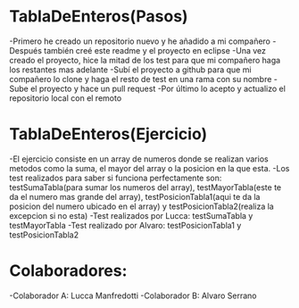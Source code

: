 # TablaDeEnteros(Pasos)
-Primero he creado un repositorio nuevo y he añadido a mi compañero
-Después también creé este readme y el proyecto en eclipse
-Una vez creado el proyecto, hice la mitad de los test para que mi compañero haga los restantes mas adelante
-Subí el proyecto a github para que mi compañero lo clone y haga el resto de test en una rama con su nombre
-Sube el proyecto y hace un pull request
-Por último lo acepto y actualizo el repositorio local con el remoto
# TablaDeEnteros(Ejercicio)
-El ejercicio consiste en un array de numeros donde se realizan varios metodos como la suma, el mayor del array o la posicion en la que esta.
-Los test realizados para saber si funciona perfectamente son: testSumaTabla(para sumar los numeros del array), testMayorTabla(este te da el numero mas grande del array), testPosicionTabla1(aqui te da la posicion del numero ubicado en el array) y testPosicionTabla2(realiza la excepcion si no esta)
-Test realizados por Lucca: testSumaTabla y testMayorTabla
-Test realizado por Alvaro: testPosicionTabla1 y testPosicionTabla2
# Colaboradores:
-Colaborador A: Lucca Manfredotti
-Colaborador B: Alvaro Serrano
